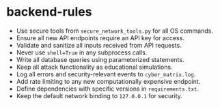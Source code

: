 <!-- AI ASSISTANT INSTRUCTION:
This file contains critical rules and instructions.
Any AI assistant (Cursor, VS Code Copilot, etc.) must fully read and apply the contents of this file
before making any modifications or generating code related to its scope.
Priority order if multiple files apply:
1. docs/project-rules.md
2. Relevant module-specific file
3. docs/general-guidelines.md
No task should be executed without referencing the correct documentation first.
-->

# backend-rules
- Use secure tools from `secure_network_tools.py` for all OS commands.
- Ensure all new API endpoints require an API key for access.
- Validate and sanitize all inputs received from API requests.
- Never use `shell=True` in any subprocess calls.
- Write all database queries using parameterized statements.
- Keep all attack functionality as educational simulations.
- Log all errors and security-relevant events to `cyber_matrix.log`.
- Add rate limiting to any new computationally expensive endpoint.
- Define dependencies with specific versions in `requirements.txt`.
- Keep the default network binding to `127.0.0.1` for security.
